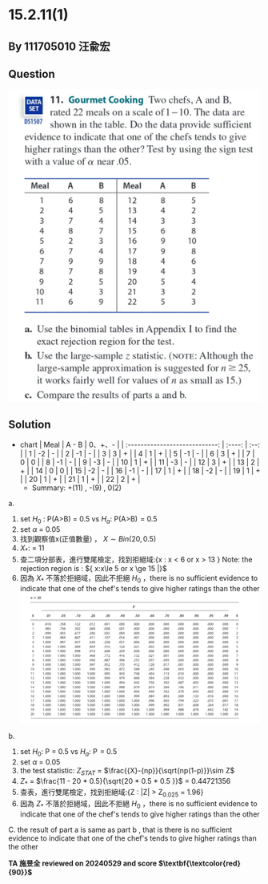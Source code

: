 # 15.2.11(1)

## By 111705010 汪兪宏

## Question
![image](https://github.com/HWTeng-Course/202402-Statistics/blob/main/Images/15.2.11-1.png)
## Solution
- chart
| Meal | A - B | 0、+、- |
   | :----------------------------: | :----: | :--: |
   | 1                              | -2      | -    |
   | 2                              | -1     | -    |
   | 3                             | 3      | +    |
   | 4                             | 1      | +    |
   | 5                             | -1      | -    |
   | 6                             | 3      | +    |
   | 7                             | 0      | 0    |
   | 8                             | -1      | -    |
   | 9                             | -3      | -   |
   | 10                             | 1      | +   |
   | 11                             | -3      | -   |
   | 12                             | 3      | +   |
   | 13                             | 2      | +   |
   | 14                             | 0      | 0   |
   | 15                             | -2      | -   |
   | 16                             | -1      | -   |
   | 17                             | 1      | +   |
   | 18                             | -2      | -   |
   | 19                             | 1      | +   |
   | 20                             | 1      | +   |
   | 21                             | 1      | +   |
   | 22                             | 2      | +   |
   - Summary: +(11) , -(9) , 0(2)

a.
1. set $H_{0}$ : P(A>B) = 0.5 vs $H_{a}$: P(A>B) $\!=$ 0.5
2. set $\alpha$ = 0.05
3. 找到觀察值x(正值數量) ， $X\sim Bin(20,0.5)$
4. $X_{*}$: = 11
5. 查二項分部表，進行雙尾檢定，找到拒絕域:{x : x < 6 or x > 13 }
   Note: the rejection region is : $\{ x:x\le 5 or x \ge 15 |}$
6. 因為 $X_{*}$ 不落於拒絕域，因此不拒絕 $H_{0}$ ，there is no sufficient evidence to indicate that one of the chef's tends to give higher ratings than the other
![image](https://github.com/HWTeng-Course/202402-Statistics/blob/main/Images/15.2.11-2.png)

b.
1. set $H_{0}$: P = 0.5 vs $H_{a}$: P $\!=$ 0.5
2. set $\alpha$ = 0.05
3. the test statistic: $Z_{STAT}$ = $\frac{{X}-{np}}{\sqrt{np(1-p)}}\sim Z$
4. $Z_{*}$ = $\frac{11 - 20 * 0.5}{\sqrt{20 * 0.5 * 0.5 }}$ = 0.44721356
5. 查表，進行雙尾檢定，找到拒絕域:{Z : |Z| > Z<sub>0.025</sub> = 1.96}
6. 因為 $Z_{*}$ 不落於拒絕域，因此不拒絕 $H_{0}$ ，there is no sufficient evidence to indicate that one of the chef's tends to give higher ratings than the other

C.
the result of part a is  same as part b , that is there is no sufficient evidence to indicate that one of the chef's tends to give higher ratings than the other

**TA 施昱全 reviewed on 20240529 and score $\textbf{\textcolor{red}{90}}$**


